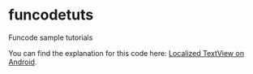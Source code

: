 funcodetuts
===========

Funcode sample tutorials

You can find the explanation for this code here: [Localized TextView on Android](http://www.myandroidsolutions.com/2015/01/15/load-localized-strings-at-runtime/). 
